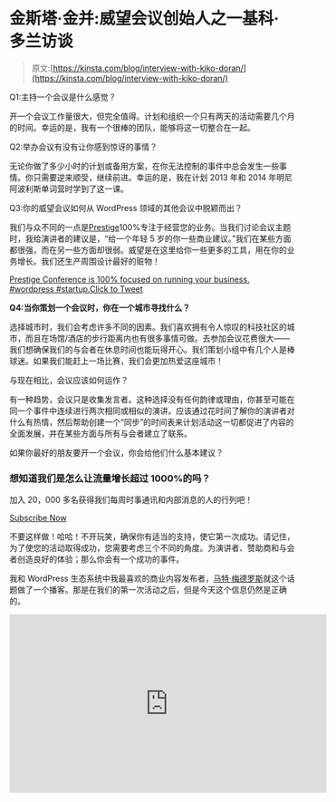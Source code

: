 # 金斯塔·金并:威望会议创始人之一基科·多兰访谈

> 原文:[https://kinsta.com/blog/interview-with-kiko-doran/](https://kinsta.com/blog/interview-with-kiko-doran/)

Q1:主持一个会议是什么感觉？

开一个会议工作量很大，但完全值得。计划和组织一个只有两天的活动需要几个月的时间。幸运的是，我有一个很棒的团队，能够将这一切整合在一起。

Q2:举办会议有没有让你感到惊讶的事情？

无论你做了多少小时的计划或备用方案，在你无法控制的事件中总会发生一些事情。你只需要逆来顺受，继续前进。幸运的是，我在计划 2013 年和 2014 年明尼阿波利斯单词营时学到了这一课。

Q3:你的威望会议如何从 WordPress 领域的其他会议中脱颖而出？

我们与众不同的一点是[Prestige](http://prestigeconf.com/)100%专注于经营您的业务。当我们讨论会议主题时，我给演讲者的建议是，“给一个年轻 5 岁的你一些商业建议。”我们在某些方面都很强，而在另一些方面却很弱。威望是在这里给你一些更多的工具，用在你的业务增长。我们还生产周围设计最好的赃物！

[Prestige Conference is 100% focused on running your business. #wordpress #startup.Click to Tweet](https://twitter.com/intent/tweet?url=https%3A%2F%2Fbit.ly%2F2txVJYF&via=kinsta&text=Prestige+Conference+is+100%25+focused+on+running+your+business.+%23wordpress+%23startup.)

**Q4:当你策划一个会议时，你在一个城市寻找什么？**

选择城市时，我们会考虑许多不同的因素。我们喜欢拥有令人惊叹的科技社区的城市，而且在场馆/酒店的步行距离内也有很多事情可做。去参加会议花费很大——我们想确保我们的与会者在休息时间也能玩得开心。我们策划小组中有几个人是棒球迷。如果我们能赶上一场比赛，我们会更加热爱这座城市！

与现在相比，会议应该如何运作？

有一种趋势，会议只是收集发言者。这种选择没有任何韵律或理由，你甚至可能在同一个事件中连续进行两次相同或相似的演讲。应该通过花时间了解你的演讲者对什么有热情，然后帮助创建一个“同步”的时间表来计划活动这一切都促进了内容的全面发展，并在某些方面与所有与会者建立了联系。

如果你最好的朋友要开一个会议，你会给他们什么基本建议？

 <dialog id="newsletter" class="dialog dialog has-dark-blue-background-color email-modal" aria-hidden="true">## 注册订阅时事通讯

<kinsta-form show-name="false" show-phone="false" show-website="false" show-company="false" show-disk-space="false" show-monthly-visits="false" show-number-of-websites="false" show-message="false" submit-button-text="Sign Up Now" submit-button-text-sending="Signing Up..." success-title="Thanks for subscribing!" success-message="Keep an eye out for our next newsletter." terms-template="newsletter" hubspot-source="subscribe_to_newsletter" submit-button-text-loading="Signing Up"></kinsta-form></dialog>

### 想知道我们是怎么让流量增长超过 1000%的吗？

加入 20，000 多名获得我们每周时事通讯和内部消息的人的行列吧！

[Subscribe Now](#newsletter)

不要这样做！哈哈！不开玩笑，确保你有适当的支持，使它第一次成功。请记住，为了使您的活动取得成功，您需要考虑三个不同的角度。为演讲者、赞助商和与会者创造良好的体验；那么你会有一个成功的事件。

我和 WordPress 生态系统中我最喜欢的商业内容发布者，[马特·梅德罗斯](https://twitter.com/mattmedeiros)就这个话题做了一个播客。那是在我们的第一次活动之后，但是今天这个信息仍然是正确的。

<iframe loading="lazy" src="https://www.youtube.com/embed/7pty1aoeSLw" width="560" height="315" frameborder="0" allowfullscreen="allowfullscreen"></div> <p>在你看来，2030 年的会议会是什么样子？</p> <p>可悲的是，我们正在走向更多的虚拟会议。虽然能够与全球各地的人分享信息很棒，但你错过了现场活动中的面对面交流。无数人感谢我，因为他们在前三次威望会议上获得了知识。几乎每个人都提到了“应该是竞争对手”之间的信息公开共享。利用能够在随意的环境中与这些杰出的商业头脑交谈的机会！</p> <p>你对在费城举办的第一届世界夏令营有什么看法？</p> <p>WordCamp US 简直不可思议！我并不惊讶计划团队做了如此惊人的工作——费城一直是我最喜欢的营地之一。我真的认为他们应该每年都把它留在费城。会展中心有很大的发展空间。让我们把它移到一年中更暖和的时候，把它留在费城吧！</p> <p>问题 9:你在 WordPress 工作了多久，是什么让你对它充满了好奇？</p> <p>我在 2008 年开始使用 WordPress，因为我所在的乐队需要一个网站，我想找到一种方法来更好地管理内容，而不是像以前那样用静态网站来管理内容。剩下的就是历史了…现在我几乎不玩音乐，但是我每天都用 WordPress。</p> <p><strong> Q10:如果你负责独立的 WordPress 软件，你会做出什么改变？</strong></p> <p>我们已经越轨了。我以为我们在谈论会议…我会把它留到会议上来回答。我想改变的是，单词营是通过一个非盈利基金会运作的。我希望看到它作为一个“营利性”企业来运营。我认为这种改变会产生多米诺骨牌效应，帮助我们克服目前存在的许多障碍。仅举一个例子…在当前的结构下，赞助者的利益实际上是不存在的。我们应该能够宣传那些帮助我们围绕 WordPress 举办精彩会议的公司。我可以继续下去，但这可能值得自己的 10 个问题。</p> <a href="https://twitter.com/intent/tweet?url=https%3A%2F%2Fbit.ly%2F2txVJYF&amp;via=kinsta&amp;text=I%27d+change+that+WordCamps+are+run+through+a+non-profit+foundation.+I%27d+like+to+see+it+run+as+a+for-profit+business." class="novashare-ctt novashare-ctt-cta-left" target="_blank" rel="nofollow noopener noreferrer"><span class="novashare-ctt-tweet">I'd change that WordCamps are run through a non-profit foundation. I'd like to see it run as a for-profit business.</span><span class="novashare-ctt-cta-container"><span class="novashare-ctt-cta"><span class="novashare-ctt-cta-text">Click to Tweet</span><span class="novashare-ctt-cta-icon"><svg role="img" viewbox="0 0 512 512"><path fill="currentColor" d="M459.37 151.716c.325 4.548.325 9.097.325 13.645 0 138.72-105.583 298.558-298.558 298.558-59.452 0-114.68-17.219-161.137-47.106 8.447.974 16.568 1.299 25.34 1.299 49.055 0 94.213-16.568 130.274-44.832-46.132-.975-84.792-31.188-98.112-72.772 6.498.974 12.995 1.624 19.818 1.624 9.421 0 18.843-1.3 27.614-3.573-48.081-9.747-84.143-51.98-84.143-102.985v-1.299c13.969 7.797 30.214 12.67 47.431 13.319-28.264-18.843-46.781-51.005-46.781-87.391 0-19.492 5.197-37.36 14.294-52.954 51.655 63.675 129.3 105.258 216.365 109.807-1.624-7.797-2.599-15.918-2.599-24.04 0-57.828 46.782-104.934 104.934-104.934 30.213 0 57.502 12.67 76.67 33.137 23.715-4.548 46.456-13.32 66.599-25.34-7.798 24.366-24.366 44.833-46.132 57.827 21.117-2.273 41.584-8.122 60.426-16.243-14.292 20.791-32.161 39.308-52.628 54.253z"/></svg></span></span></span></a> <p>另外，我会告诉大家明天，太平洋时间 2 月 17 日星期三上午 9 点去<a href="http://prestigeconf.com" target="_blank" rel="noopener noreferrer">PrestigeConf.com</a>购买我们的超级早鸟票。只有 25 个可用，而且会很快用完！</p> <div class="user-content mt--40 pb--60"> <hr class="mini-divider"/> <p>让你所有的<a data-track-ga-category="single-post" data-track-ga-label="bottom-cta" href="https://kinsta.com/application-hosting/">应用程序</a>、<a data-track-ga-category="single-post" data-track-ga-label="bottom-cta" href="https://kinsta.com/database-hosting/">数据库</a>和<a data-track-ga-category="single-post" data-track-ga-label="bottom-cta" href="https://kinsta.com/wordpress-hosting/"> WordPress 网站</a>在线并在一个屋檐下。我们功能丰富的高性能云平台包括:</p> <ul> <li>在 MyKinsta 仪表盘中轻松设置和管理</li> <li>24/7 专家支持</li> <li>最好的谷歌云平台硬件和网络，由 Kubernetes 提供最大的可扩展性</li> <li>面向速度和安全性的企业级 Cloudflare 集成</li> <li>全球受众覆盖全球多达 35 个数据中心和 275 多个 pop</li> </ul> <p>在第一个月使用托管的<a data-track-ga-category="single-post" data-track-ga-label="bottom-cta" href="https://kinsta.com/application-hosting/">应用程序或托管</a>的<a data-track-ga-category="single-post" data-track-ga-label="bottom-cta" href="https://kinsta.com/database-hosting/">数据库，您可以享受 20 美元的优惠，亲自测试一下。探索我们的</a><a data-track-ga-category="single-post" data-track-ga-label="bottom-cta" href="https://kinsta.com/plans/">计划</a>或<a data-track-ga-category="single-post" data-track-ga-label="bottom-cta" href="https://kinsta.com/contact-us/">与销售人员交谈</a>以找到最适合您的方式。</p> </div> </body> </html></iframe>